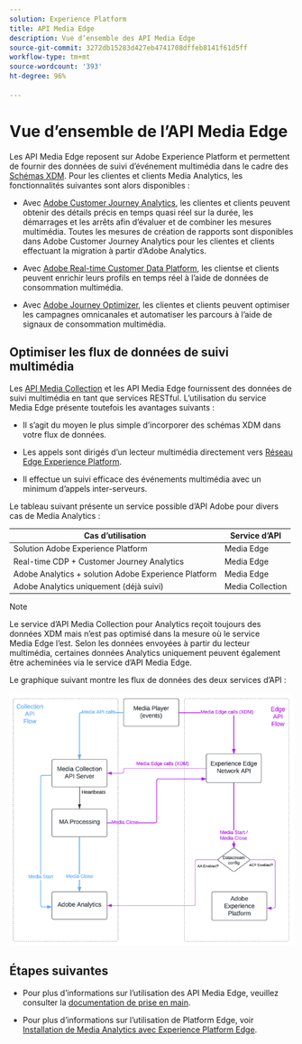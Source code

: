 ```yaml
---
solution: Experience Platform
title: API Media Edge
description: Vue d’ensemble des API Media Edge
source-git-commit: 3272db15283d427eb4741708dffeb8141f61d5ff
workflow-type: tm+mt
source-wordcount: '393'
ht-degree: 96%

---
```



# Vue d’ensemble de l’API Media Edge

Les API Media Edge reposent sur Adobe Experience Platform et permettent de fournir des données de suivi d’événement multimédia dans le cadre des [Schémas XDM](https://experienceleague.adobe.com/docs/experience-platform/xdm/home.html?lang=fr#:~:text=Experience%20Data%20Model%20(XDM)%2C,the%20power%20of%20digital%20experiences). Pour les clientes et clients Media Analytics, les fonctionnalités suivantes sont alors disponibles :

* Avec [Adobe Customer Journey Analytics](https://experienceleague.adobe.com/docs/analytics-platform/using/cja-overview/cja-overview.html?lang=fr), les clientes et clients peuvent obtenir des détails précis en temps quasi réel sur la durée, les démarrages et les arrêts afin d’évaluer et de combiner les mesures multimédia. Toutes les mesures de création de rapports sont disponibles dans Adobe Customer Journey Analytics pour les clientes et clients effectuant la migration à partir d’Adobe Analytics.

* Avec [Adobe Real-time Customer Data Platform](https://experienceleague.adobe.com/docs/experience-platform/rtcdp/overview.html?lang=fr), les clientse et clients peuvent enrichir leurs profils en temps réel à l’aide de données de consommation multimédia.

* Avec [Adobe Journey Optimizer](https://experienceleague.adobe.com/docs/journey-optimizer/using/get-started/get-started.html?lang=fr), les clientes et clients peuvent optimiser les campagnes omnicanales et automatiser les parcours à l’aide de signaux de consommation multimédia.


## Optimiser les flux de données de suivi multimédia

Les [API Media Collection](https://experienceleague.adobe.com/docs/media-analytics/using/implementation/streaming-media-apis/mc-api-overview.html?lang=fr&amp;media-tracking-data-flows=) et les API Media Edge fournissent des données de suivi multimédia en tant que services RESTful. L’utilisation du service Media Edge présente toutefois les avantages suivants :

* Il s’agit du moyen le plus simple d’incorporer des schémas XDM dans votre flux de données.

* Les appels sont dirigés d’un lecteur multimédia directement vers [Réseau Edge Experience Platform](https://experienceleague.adobe.com/docs/experience-platform/edge-network-server-api/overview.html?lang=fr).

* Il effectue un suivi efficace des événements multimédia avec un minimum d’appels inter-serveurs.

Le tableau suivant présente un service possible d’API Adobe pour divers cas de Media Analytics :

| Cas d’utilisation | Service d’API |
| -------- | ----------- |
| Solution Adobe Experience Platform | Media Edge |
| Real-time CDP + Customer Journey Analytics | Media Edge |
| Adobe Analytics + solution Adobe Experience Platform | Media Edge |
| Adobe Analytics uniquement (déjà suivi) | Media Collection |

>[!NOTE]
>
> Le service d’API Media Collection pour Analytics reçoit toujours des données XDM mais n’est pas optimisé dans la mesure où le service Media Edge l’est. Selon les données envoyées à partir du lecteur multimédia, certaines données Analytics uniquement peuvent également être acheminées via le service d’API Media Edge.

Le graphique suivant montre les flux de données des deux services d’API :

![Flux de données Media Analytics](../assets/edge-api-dataflow.png)

## Étapes suivantes

* Pour plus d’informations sur l’utilisation des API Media Edge, veuillez consulter la [documentation de prise en main](getting-started.md).

* Pour plus d’informations sur l’utilisation de Platform Edge, voir [Installation de Media Analytics avec Experience Platform Edge](https://experienceleague.adobe.com/docs/media-analytics/using/implementation/implementation-edge.html?lang=fr).




